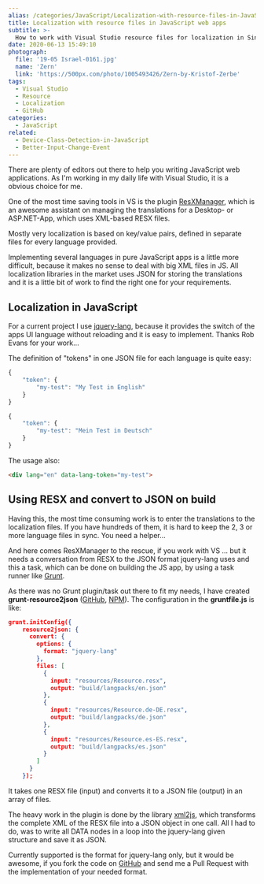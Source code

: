 ```yaml
---
alias: /categories/JavaScript/Localization-with-resource-files-in-JavaScript-web-apps/index.html
title: Localization with resource files in JavaScript web apps
subtitle: >-
  How to work with Visual Studio resource files for localization in Single Page Applications
date: 2020-06-13 15:49:10
photograph:
  file: '19-05 Israel-0161.jpg'
  name: 'Zern'
  link: 'https://500px.com/photo/1005493426/Zern-by-Kristof-Zerbe'
tags:
  - Visual Studio
  - Resource
  - Localization
  - GitHub
categories:
  - JavaScript
related:
  - Device-Class-Detection-in-JavaScript
  - Better-Input-Change-Event
---
```


There are plenty of editors out there to help you writing JavaScript web applications. As I'm working in my daily life with Visual Studio, it is a obvious choice for me.

One of the most time saving tools in VS is the plugin [ResXManager](https://marketplace.visualstudio.com/items?itemName=TomEnglert.ResXManager), which is an awesome assistant on managing the translations for a Desktop- or ASP.NET-App, which uses XML-based RESX files.

<!-- more -->

Mostly very localization is based on key/value pairs, defined in separate files for every language provided.

Implementing several languages in pure JavaScript apps is a little more difficult, because it makes no sense to deal with big XML files in JS. All localization libraries in the market uses JSON for storing the translations and it is a little bit of work to find the right one for your requirements.

<!-- more -->

## Localization in JavaScript

For a current project I use  [jquery-lang](https://github.com/Irrelon/jquery-lang-js), because it provides the switch of the apps UI language without reloading and it is easy to implement. Thanks Rob Evans for your work...

The definition of "tokens" in one JSON file for each language is quite easy:

```js ../languages/en.json
{
    "token": {
        "my-test": "My Test in English"
    }
}
```

```js ../languages/de.json
{
    "token": {
        "my-test": "Mein Test in Deutsch"
    }
}
```

The usage also:
```html
<div lang="en" data-lang-token="my-test">
```

## Using RESX and convert to JSON on build

Having this, the most time consuming work is to enter the translations to the localization files. If you have hundreds of them, it is hard to keep the 2, 3 or more language files in sync. You need a helper...

And here comes ResXManager to the rescue, if you work with VS ... but it needs a conversation from RESX to the JSON format jquery-lang uses and this a task, which can be done on building the JS app, by using a task runner like [Grunt](https://gruntjs.com/).

As there was no Grunt plugin/task out there to fit my needs, I have created  **grunt-resource2json** ([GitHub](https://github.com/kristofzerbe/grunt-resource2json), [NPM](https://www.npmjs.com/package/grunt-resource2json)). The configuration in the **gruntfile.js** is like: 

```json gruntfile.js
grunt.initConfig({
    resource2json: {
      convert: {
        options: {
          format: "jquery-lang"
        },
        files: [
          {
            input: "resources/Resource.resx",
            output: "build/langpacks/en.json"
          },
          {
            input: "resources/Resource.de-DE.resx",
            output: "build/langpacks/de.json"
          },
          {
            input: "resources/Resource.es-ES.resx",
            output: "build/langpacks/es.json"
          }
        ]
      }
    });
```

It takes one RESX file (input) and converts it to a JSON file (output) in an array of files.

The heavy work in the plugin is done by the library [xml2js](https://www.npmjs.com/package/xml2js), which transforms the complete XML of the RESX file into a JSON object in one call. All I had to do, was to write all DATA nodes in a loop into the jquery-lang given structure and save it as JSON.

Currently supported is the format for jquery-lang only, but it would be awesome, if you fork the code on [GitHub](https://github.com/kristofzerbe/grunt-resource2json) and send me a Pull Request with the implementation of your needed format.
